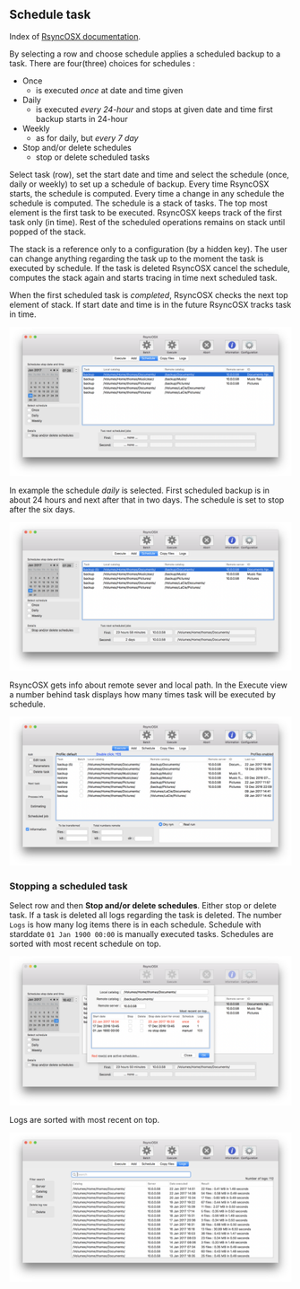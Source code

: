 ## Schedule task

Index of [RsyncOSX documentation](https://rsyncosx.github.io/Documentation/).

By selecting a row and choose schedule applies a scheduled backup to a task. There are four(three) choices for schedules :

- Once
	- is executed _once_ at date and time given
- Daily
	- is executed _every 24-hour_ and stops at given date and time
first backup starts in 24-hour
- Weekly
	- as for daily, but _every 7 day_
- Stop and/or delete schedules
	- stop or delete scheduled tasks

Select task (row), set the start date and time and select the schedule (once, daily or weekly) to set up a schedule of backup. Every time RsyncOSX starts, the schedule is computed. Every time a change in any schedule the schedule is computed. The schedule is a stack of tasks. The top most element is the first task to be executed. RsyncOSX keeps track of the first task only (in time). Rest of the scheduled operations remains on stack until popped of the stack.

The stack is a reference only to a configuration (by a hidden key). The user can change anything regarding the task up to the moment the task is executed by schedule. If the task is deleted RsyncOSX cancel the schedule, computes the stack again and starts tracing in time next scheduled task.

When the first scheduled task is _completed_, RsyncOSX checks the next top element of stack. If start date and time is in the future RsyncOSX tracks task in time.

![Schedule](screenshots/master/scheduling/schedule1.png)

In example the schedule _daily_ is selected. First scheduled backup is in about 24 hours and next after that in two days. The schedule is set to stop after the six days.

![Schedule](screenshots/master/scheduling/schedule2.png)

RsyncOSX gets info about remote sever and local path. In the Execute view a number behind task displays how many times task will be executed by schedule.

![Schedule](screenshots/master/scheduling/schedule3.png)


### Stopping a scheduled task

Select row and then **Stop and/or delete schedules**. Either stop or delete task. If a task is deleted all logs regarding the task is deleted. The number `Logs` is how many log items there is in each schedule. Schedule with starddate `01 Jan 1900 00:00` is manually executed tasks. Schedules are sorted with most recent schedule on top.

![Schedule](screenshots/master/scheduling/schedule6.png)

Logs are sorted with most recent on top.

![Schedule](screenshots/master/scheduling/schedule5.png)
